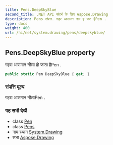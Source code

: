 ```yaml
---
title: Pens.DeepSkyBlue
second_title: .NET API संदर्भ के लिए Aspose.Drawing
description: Pens संपत्त. गहर आसमन नल ह जत हैPen .
type: docs
weight: 400
url: /hi/net/system.drawing/pens/deepskyblue/
---
```

## Pens.DeepSkyBlue property

गहरा आसमान नीला हो जाता हैPen .

```csharp
public static Pen DeepSkyBlue { get; }
```

### संपत्ति मूल्य

गहरा आसमान नीलाPen .

### यह सभी देखें

* class [Pen](../../pen/)
* class [Pens](../)
* नाम स्थान [System.Drawing](../../pens/)
* सभा [Aspose.Drawing](../../../)


